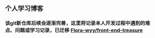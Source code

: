 ## 个人学习博客
### 该git新仓库后续会逐渐完善，这里将记录本人开发过程中遇到的难点、问题或学习记录，已迁移 [Flora-wyy/front-end-treasure](https://github.com/Flora-wyy/front-end-treasure)
